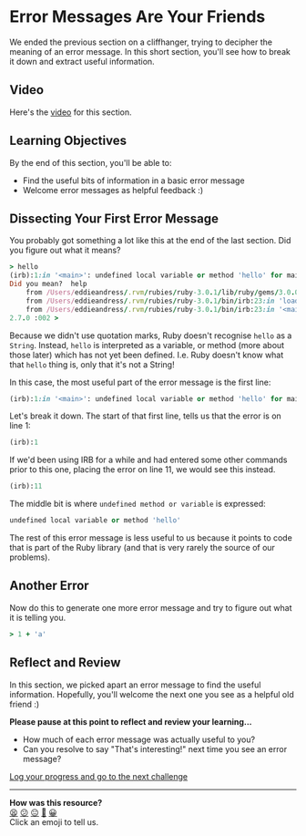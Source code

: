 # Error Messages Are Your Friends

We ended the previous section on a cliffhanger, trying to decipher the meaning of an error message. In this short section, you'll see how to break it down and extract useful information.

## Video

Here's the [video](https://youtu.be/MicYD2bi7_c) for this section.
## Learning Objectives

By the end of this section, you'll be able to:

- Find the useful bits of information in a basic error message
- Welcome error messages as helpful feedback :)

## Dissecting Your First Error Message

You probably got something a lot like this at the end of the last section. Did you figure out what it means?

```ruby
> hello
(irb):1:in '<main>': undefined local variable or method 'hello' for main:Object (NameError)
Did you mean?  help
	from /Users/eddieandress/.rvm/rubies/ruby-3.0.1/lib/ruby/gems/3.0.0/gems/irb-1.3.5/exe/irb:11:in '<top (required)>'
	from /Users/eddieandress/.rvm/rubies/ruby-3.0.1/bin/irb:23:in 'load'
	from /Users/eddieandress/.rvm/rubies/ruby-3.0.1/bin/irb:23:in '<main>'
2.7.0 :002 >
```

Because we didn't use quotation marks, Ruby doesn't recognise `hello` as a `String`. Instead, `hello` is interpreted as a variable, or method (more about those later) which has not yet been defined. I.e. Ruby doesn't know what that `hello` thing is, only that it's not a String!

In this case, the most useful part of the error message is the first line:

```ruby
(irb):1:in '<main>': undefined local variable or method 'hello' for main:Object (NameError)
```

Let's break it down. The start of that first line, tells us that the error is on line 1:

```ruby
(irb):1
```

If we'd been using IRB for a while and had entered some other commands prior to this one, placing the error on line 11, we would see this instead.

```ruby
(irb):11
```

The middle bit is where `undefined method or variable` is expressed:

```ruby
undefined local variable or method 'hello'
```

The rest of this error message is less useful to us because it points to code that is part of the Ruby library (and that is very rarely the source of our problems).

## Another Error

Now do this to generate one more error message and try to figure out what it is telling you.

```ruby
> 1 + 'a'
```
## Reflect and Review

In this section, we picked apart an error message to find the useful information. Hopefully, you'll welcome the next one you see as a helpful old friend :)

**Please pause at this point to reflect and review your learning...**

- How much of each error message was actually useful to you?
- Can you resolve to say "That's interesting!" next time you see an error message?


[Log your progress and go to the next challenge](https://makers-event-logger.herokuapp.com/?event=02_error_messages.md&redirect=chapter1/03_beyond_concatenation.md)

<!-- BEGIN GENERATED SECTION DO NOT EDIT -->

---

**How was this resource?**  
[😫](https://airtable.com/shrUJ3t7KLMqVRFKR?prefill_Repository=makersacademy/ruby_foundations&prefill_File=chapter1/02_error_messages.md&prefill_Sentiment=😫) [😕](https://airtable.com/shrUJ3t7KLMqVRFKR?prefill_Repository=makersacademy/ruby_foundations&prefill_File=chapter1/02_error_messages.md&prefill_Sentiment=😕) [😐](https://airtable.com/shrUJ3t7KLMqVRFKR?prefill_Repository=makersacademy/ruby_foundations&prefill_File=chapter1/02_error_messages.md&prefill_Sentiment=😐) [🙂](https://airtable.com/shrUJ3t7KLMqVRFKR?prefill_Repository=makersacademy/ruby_foundations&prefill_File=chapter1/02_error_messages.md&prefill_Sentiment=🙂) [😀](https://airtable.com/shrUJ3t7KLMqVRFKR?prefill_Repository=makersacademy/ruby_foundations&prefill_File=chapter1/02_error_messages.md&prefill_Sentiment=😀)  
Click an emoji to tell us.

<!-- END GENERATED SECTION DO NOT EDIT -->
